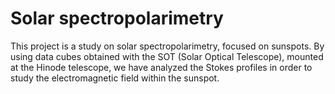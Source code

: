 # Solar spectropolarimetry

This project is a study on solar spectropolarimetry, focused on sunspots. By using data cubes obtained with the SOT (Solar Optical Telescope), mounted at the Hinode telescope, we have analyzed the Stokes profiles in order to study the electromagnetic field within the sunspot.
